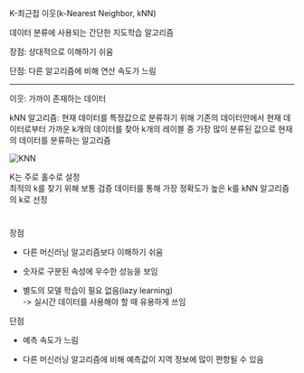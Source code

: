 K-최근접 이웃(k-Nearest Neighbor, kNN)<br>

데이터 분류에 사용되는 간단한 지도학습 알고리즘<br>

장점: 상대적으로 이해하기 쉬움<br>

단점: 다른 알고리즘에 비해 연산 속도가 느림

---

이웃: 가까이 존재하는 데이터<br>

kNN 알고리즘: 현재 데이터를 특정값으로 분류하기 위해 기존의 데이터안에서 현재 데이터로부터 가까운 k개의 데이터를 찾아 k개의 레이블 중 가장 많이 분류된 값으로 현재의 데이터를 분류하는 알고리즘<br>

![KNN]()

K는 주로 홀수로 설정<br>
최적의 k를 찾기 위해 보통 검증 데이터를 통해 가장 정확도가 높은 k를 kNN 알고리즘의 k로 선정<br>

#

장점

- 다른 머신러닝 알고리즘보다 이해하기 쉬움

- 숫자로 구분된 속성에 우수한 성능을 보임

- 별도의 모델 학습이 필요 없음(lazy learning)<br>
-> 실시간 데이터를 사용해야 할 때 유용하게 쓰임

단점

- 예측 속도가 느림

- 다른 머신러닝 알고리즘에 비해 예측값이 지역 정보에 많이 편향될 수 있음
